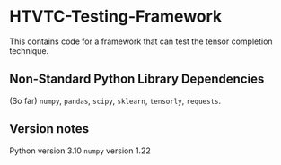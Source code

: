 # HTVTC-Testing-Framework

This contains code for a framework that can test the tensor completion technique.

## Non-Standard Python Library Dependencies

(So far) `numpy`, `pandas`, `scipy`, `sklearn`, `tensorly`, `requests`.

## Version notes
Python version 3.10
`numpy` version 1.22
